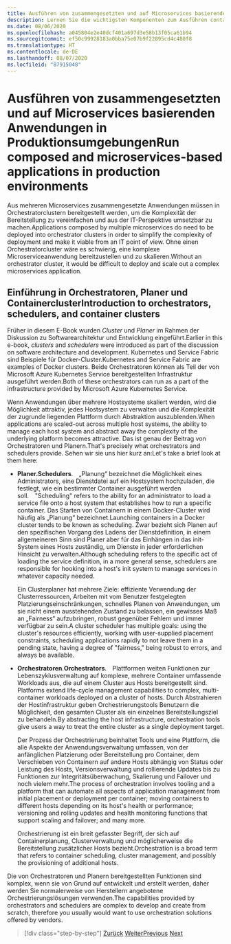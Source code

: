 ```yaml
---
title: Ausführen von zusammengesetzten und auf Microservices basierenden Anwendungen in Produktionsumgebungen
description: Lernen Sie die wichtigsten Komponenten zum Ausführen containerbasierter Anwendungen in Produktionsumgebungen kennen
ms.date: 08/06/2020
ms.openlocfilehash: a045804e2e40dcf401a697d3e58b13f05ca61b94
ms.sourcegitcommit: ef50c99928183a0bba75e07b9f22895cd4c480f8
ms.translationtype: HT
ms.contentlocale: de-DE
ms.lasthandoff: 08/07/2020
ms.locfileid: "87915048"
---
```

# <a name="run-composed-and-microservices-based-applications-in-production-environments"></a><span data-ttu-id="2fd69-103">Ausführen von zusammengesetzten und auf Microservices basierenden Anwendungen in Produktionsumgebungen</span><span class="sxs-lookup"><span data-stu-id="2fd69-103">Run composed and microservices-based applications in production environments</span></span>

<span data-ttu-id="2fd69-104">Aus mehreren Microservices zusammengesetzte Anwendungen müssen in Orchestratorclustern bereitgestellt werden, um die Komplexität der Bereitstellung zu vereinfachen und aus der IT-Perspektive umsetzbar zu machen.</span><span class="sxs-lookup"><span data-stu-id="2fd69-104">Applications composed by multiple microservices do need to be deployed into orchestrator clusters in order to simplify the complexity of deployment and make it viable from an IT point of view.</span></span> <span data-ttu-id="2fd69-105">Ohne einen Orchestratorcluster wäre es schwierig, eine komplexe Microserviceanwendung bereitzustellen und zu skalieren.</span><span class="sxs-lookup"><span data-stu-id="2fd69-105">Without an orchestrator cluster, it would be difficult to deploy and scale out a complex microservices application.</span></span>

## <a name="introduction-to-orchestrators-schedulers-and-container-clusters"></a><span data-ttu-id="2fd69-106">Einführung in Orchestratoren, Planer und Containercluster</span><span class="sxs-lookup"><span data-stu-id="2fd69-106">Introduction to orchestrators, schedulers, and container clusters</span></span>

<span data-ttu-id="2fd69-107">Früher in diesem E-Book wurden *Cluster* und *Planer* im Rahmen der Diskussion zu Softwarearchitektur und Entwicklung eingeführt.</span><span class="sxs-lookup"><span data-stu-id="2fd69-107">Earlier in this e-book, *clusters* and *schedulers* were introduced as part of the discussion on software architecture and development.</span></span> <span data-ttu-id="2fd69-108">Kubernetes und Service Fabric sind Beispiele für Docker-Cluster.</span><span class="sxs-lookup"><span data-stu-id="2fd69-108">Kubernetes and Service Fabric are examples of Docker clusters.</span></span> <span data-ttu-id="2fd69-109">Beide Orchestratoren können als Teil der von Microsoft Azure Kubernetes Service bereitgestellten Infrastruktur ausgeführt werden.</span><span class="sxs-lookup"><span data-stu-id="2fd69-109">Both of these orchestrators can run as a part of the infrastructure provided by Microsoft Azure Kubernetes Service.</span></span>

<span data-ttu-id="2fd69-110">Wenn Anwendungen über mehrere Hostsysteme skaliert werden, wird die Möglichkeit attraktiv, jedes Hostsystem zu verwalten und die Komplexität der zugrunde liegenden Plattform durch Abstraktion auszublenden.</span><span class="sxs-lookup"><span data-stu-id="2fd69-110">When applications are scaled-out across multiple host systems, the ability to manage each host system and abstract away the complexity of the underlying platform becomes attractive.</span></span> <span data-ttu-id="2fd69-111">Das ist genau der Beitrag von Orchestratoren und Planern.</span><span class="sxs-lookup"><span data-stu-id="2fd69-111">That's precisely what orchestrators and schedulers provide.</span></span> <span data-ttu-id="2fd69-112">Sehen wir sie uns hier kurz an:</span><span class="sxs-lookup"><span data-stu-id="2fd69-112">Let's take a brief look at them here:</span></span>

- <span data-ttu-id="2fd69-113">**Planer.**</span><span class="sxs-lookup"><span data-stu-id="2fd69-113">**Schedulers**.</span></span><span data-ttu-id="2fd69-114"> „Planung“ bezeichnet die Möglichkeit eines Administrators, eine Dienstdatei auf ein Hostsystem hochzuladen, die festlegt, wie ein bestimmter Container ausgeführt werden soll.</span><span class="sxs-lookup"><span data-stu-id="2fd69-114"> "Scheduling" refers to the ability for an administrator to load a service file onto a host system that establishes how to run a specific container.</span></span> <span data-ttu-id="2fd69-115">Das Starten von Containern in einem Docker-Cluster wird häufig als „Planung“ bezeichnet.</span><span class="sxs-lookup"><span data-stu-id="2fd69-115">Launching containers in a Docker cluster tends to be known as scheduling.</span></span> <span data-ttu-id="2fd69-116">Zwar bezieht sich Planen auf den spezifischen Vorgang des Ladens der Dienstdefinition, in einem allgemeineren Sinn sind Planer aber für das Einhängen in das init-System eines Hosts zuständig, um Dienste in jeder erforderlichen Hinsicht zu verwalten.</span><span class="sxs-lookup"><span data-stu-id="2fd69-116">Although scheduling refers to the specific act of loading the service definition, in a more general sense, schedulers are responsible for hooking into a host's init system to manage services in whatever capacity needed.</span></span>

   <span data-ttu-id="2fd69-117">Ein Clusterplaner hat mehrere Ziele: effiziente Verwendung der Clusterressourcen, Arbeiten mit vom Benutzer festgelegten Platzierungseinschränkungen, schnelles Planen von Anwendungen, um sie nicht einem ausstehenden Zustand zu belassen, ein gewisses Maß an „Fairness“ aufzubringen, robust gegenüber Fehlern und immer verfügbar zu sein.</span><span class="sxs-lookup"><span data-stu-id="2fd69-117">A cluster scheduler has multiple goals: using the cluster's resources efficiently, working with user-supplied placement constraints, scheduling applications rapidly to not leave them in a pending state, having a degree of "fairness," being robust to errors, and always be available.</span></span>

- <span data-ttu-id="2fd69-118">**Orchestratoren**.</span><span class="sxs-lookup"><span data-stu-id="2fd69-118">**Orchestrators**.</span></span><span data-ttu-id="2fd69-119"> Plattformen weiten Funktionen zur Lebenszyklusverwaltung auf komplexe, mehrere Container umfassende Workloads aus, die auf einem Cluster aus Hosts bereitgestellt sind.</span><span class="sxs-lookup"><span data-stu-id="2fd69-119"> Platforms extend life-cycle management capabilities to complex, multi-container workloads deployed on a cluster of hosts.</span></span> <span data-ttu-id="2fd69-120">Durch Abstrahieren der Hostinfrastruktur geben Orchestrierungstools Benutzern die Möglichkeit, den gesamten Cluster als ein einzelnes Bereitstellungsziel zu behandeln.</span><span class="sxs-lookup"><span data-stu-id="2fd69-120">By abstracting the host infrastructure, orchestration tools give users a way to treat the entire cluster as a single deployment target.</span></span>

   <span data-ttu-id="2fd69-121">Der Prozess der Orchestrierung beinhaltet Tools und eine Plattform, die alle Aspekte der Anwendungsverwaltung umfassen, von der anfänglichen Platzierung oder Bereitstellung pro Container, dem Verschieben von Containern auf andere Hosts abhängig von Status oder Leistung des Hosts, Versionsverwaltung und rollierende Updates bis zu Funktionen zur Integritätsüberwachung, Skalierung und Failover und noch vielem mehr.</span><span class="sxs-lookup"><span data-stu-id="2fd69-121">The process of orchestration involves tooling and a platform that can automate all aspects of application management from initial placement or deployment per container; moving containers to different hosts depending on its host's health or performance; versioning and rolling updates and health monitoring functions that support scaling and failover; and many more.</span></span>

   <span data-ttu-id="2fd69-122">Orchestrierung ist ein breit gefasster Begriff, der sich auf Containerplanung, Clusterverwaltung und möglicherweise die Bereitstellung zusätzlicher Hosts bezieht.</span><span class="sxs-lookup"><span data-stu-id="2fd69-122">Orchestration is a broad term that refers to container scheduling, cluster management, and possibly the provisioning of additional hosts.</span></span>

<span data-ttu-id="2fd69-123">Die von Orchestratoren und Planern bereitgestellten Funktionen sind komplex, wenn sie von Grund auf entwickelt und erstellt werden, daher werden Sie normalerweise von Herstellern angebotene Orchestrierungslösungen verwenden.</span><span class="sxs-lookup"><span data-stu-id="2fd69-123">The capabilities provided by orchestrators and schedulers are complex to develop and create from scratch, therefore you usually would want to use orchestration solutions offered by vendors.</span></span>

>[!div class="step-by-step"]
><span data-ttu-id="2fd69-124">[Zurück](index.md)
>[Weiter](manage-production-docker-environments.md)</span><span class="sxs-lookup"><span data-stu-id="2fd69-124">[Previous](index.md)
[Next](manage-production-docker-environments.md)</span></span>
